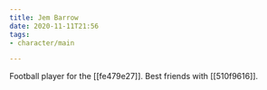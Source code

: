 ```yaml
---
title: Jem Barrow
date: 2020-11-11T21:56
tags:
- character/main

---
```



Football player for the [[fe479e27]]. Best friends with [[510f9616]].
